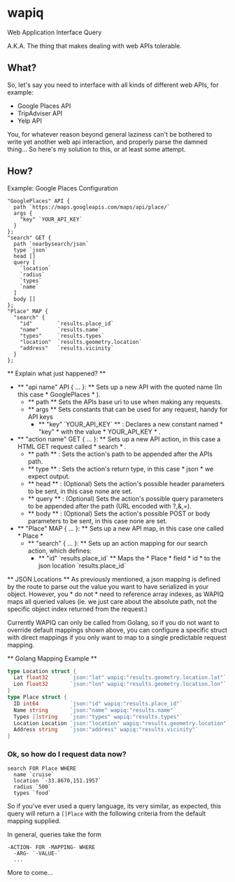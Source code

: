# wapiq
Web Application Interface Query

A.K.A. The thing that makes dealing with web APIs tolerable.

## What?
So, let's say you need to interface with all kinds of different web APIs, for example:
  * Google Places API
  * TripAdviser API
  * Yelp API

You, for whatever reason beyond general laziness can't be bothered to write yet another web api interaction, and properly parse the damned thing... So here's my solution to this, or at least some attempt.

## How?

Example: Google Places Configuration
```wapiq
"GooglePlaces" API {
  path `https://maps.googleapis.com/maps/api/place/`
  args {
    "key" `YOUR_API_KEY`
  }
};
"search" GET {
  path `nearbysearch/json`
  type `json`
  head []
  query [
    `location`
    `radius`
    `types`
    `name`
  ]
  body []
};
"Place" MAP {
  "search" {
    "id"        `results.place_id`
    "name"      `results.name`
    "types"     `results.types`
    "location"  `results.geometry.location`
    "address"   `results.vicinity`
  }
};
```

** Explain what just happened? **

* ** "api name" API { ... }: ** Sets up a new API with the quoted name (In this case * GooglePlaces * ).
  * ** path ** Sets the APIs base uri to use when making any requests.
  * ** args ** Sets constants that can be used for any request, handy for API keys
    * ** "key" \`YOUR_API_KEY\` ** : Declares a new constant named * "key" * with the value * YOUR_API_KEY * .
* ** "action name" GET { ... }: ** Sets up a new API action, in this case a HTML GET request called * search * .
  * ** path ** : Sets the action's path to be appended after the APIs path.
  * ** type ** : Sets the action's return type, in this case * json * we expect output.
  * ** head ** : (Optional) Sets the action's possible header parameters to be sent, in this case none are set.
  * ** query ** : (Optional) Sets the action's possible query parameters to be appended after the path (URL encoded with ?,&,=).
  * ** body ** : (Optional) Sets the action's possible POST or body parameters to be sent, in this case none are set.
* ** "Place" MAP { ... }: ** Sets up a new API map, in this case one called * Place *
  * ** "search" { ... }: ** Sets up an action mapping for our search action, which defines:
    * ** "id" \`results.place_id\` ** Maps the * Place * field * id * to the json location \`results.place_id\`

** JSON Locations **
As previously mentioned, a json mapping is defined by the route to parse out the value you want to have serialized in your object. However, you * do not * need to reference array indexes, as WAPIQ maps all queried values (ie. we just care about the absolute path, not the specific object index returned from the request.)

Currently WAPIQ can only be called from Golang, so if you do not want to override default mappings shown above, you can configure a specific struct with direct mappings if you only want to map to a single predictable request mapping.

** Golang Mapping Example **
```go
type Location struct {
  Lat float32       `json:"lat" wapiq:"results.geometry.location.lat"`
  Lon float32       `json:"lon" wapiq:"results.geometry.location.lon"`
}
type Place struct {
  ID int64          `json:"id" wapiq:"results.place_id"`
  Name string       `json:"name" wapiq:"results.name"`
  Types []string    `json:"types" wapiq:"results.types"`
  Location Location `json:"location" wapiq:"results.geometry.location"`
  Address string    `json:"address" wapiq:"results.vicinity"`
}
```

### Ok, so how do I request data now?

```wapiq
search FOR Place WHERE
  name `cruise`
  location `-33.8670,151.1957`
  radius `500`
  types `food`
```

So if you've ever used a query language, its very similar, as expected, this query will return a `[]Place` with the following criteria from the default mapping supplied.

In general, queries take the form
```
-ACTION- FOR -MAPPING- WHERE
  -ARG- `-VALUE-`
  ...
```

More to come...

